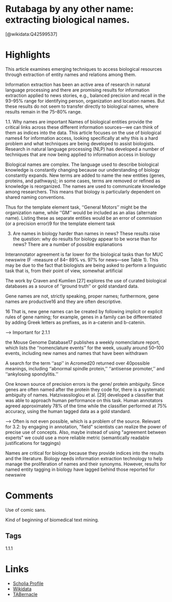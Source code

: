 
Rutabaga by any other name: extracting biological names.
========================================================
  
  [@wikidata:Q42599537]  

# Highlights
This article examines emerging techniques to
access biological resources through extraction of entity names and relations among them.

 Information extraction has been an active
area of research in natural language processing and there are promising results for information extraction applied to news stories,
e.g., balanced precision and recall in the 93–95% range for identifying person, organization and location names. But these results do
not seem to transfer directly to biological names, where results remain in the 75–80% range.

1.1. Why names are important
Names of biological entities provide the critical links
across these different information sources—we can think
of them as indices into the data. This article focuses on
the use of biological names4 for information access,
looking specifically at why this is a hard problem and
what techniques are being developed to assist biologists.
Research in natural language processing (NLP) has developed a number of techniques that are now being
applied to information access in biology


Biological names are complex. The language used to
describe biological knowledge is constantly changing
because our understanding of biology constantly expands. New terms are added to name the new entities
(genes, proteins, and pathways); in some cases, terms are
removed or refined as knowledge is reorganized. The
names are used to communicate knowledge among researchers. This means that biology is particularly dependent on shared naming conventions.

Thus for the template element task, ‘‘General Motors’’ might
be the organization name, while ‘‘GM’’ would be included as an alias (alternate name). Listing these as
separate entities would be an error of commission (or a
precision error)9 for the template element task

3. Are names in biology harder than names in news?
These results raise the question: why do results for
biology appear to be worse than for news? There are a
number of possible explanations


Interannotator agreement is far lower for the biological tasks than for MUC newswire (F -measure of 84–
89% vs. 97% for news—see Table 1). This may be due to
the fact that biologists are being asked to perform a
linguistic task that is, from their point of view, somewhat artificial

The work by Craven and Kumlien [27] explores the
use of curated biological databases as a source of
‘‘ground truth’’ or gold standard data.


Gene names are not, strictly
speaking, proper names; furthermore, gene names are productive16 
and they are often descriptive.

16 That is, new gene names can be created by following implicit or
explicit rules of gene naming; for example, genes in a family can be
differentiated by adding Greek letters as prefixes, as in a-catenin and
b-catenin.

--> Important for 2.1.1

 the Mouse Genome Database17 publishes a weekly nomenclature report, which
lists the ‘‘nomenclature events’’ for the week, usually
around 50–100 events, including new names and names
that have been withdrawn

A search for the term ‘‘asp’’ in
Acromed20 returned over 40possible meanings, including ‘‘abnormal spindle protein,’’ ‘‘antisense promoter,’’
and ‘‘ankylosing spondylitis.’’


One known source of precision errors is the gene/
protein ambiguity. Since genes are often named after the
protein they code for, there is a systematic ambiguity of
names. Hatzivassiloglou et al. [29] developed a classifier
that was able to approach human performance on this
task. Human annotators agreed approximately 78% of
the time while the classifier performed at 75% accuracy,
using the human tagged data as a gold standard.

--> Often is not even possible, which is a problem of the source. 
    Relevant for 3.2: by engaging in annotation, "field" scientists 
    can realize the power of precise use of concepts.
    Also, maybe instead of using "agreement between experts" we could
    use a more reliable metric (semantically readable justifications for taggings)

Names are critical for biology because they provide
indices into the results and the literature. Biology needs
information extraction technology to help manage the
proliferation of names and their synonyms. However,
results for named entity tagging in biology have lagged
behind those reported for newswire


# Comments
Use of comic sans.

Kind of beginning of biomedical text mining.
## Tags
1.1.1
# Links
  
 * [Scholia Profile](https://scholia.toolforge.org/work/Q42599537)  
 * [Wikidata](https://www.wikidata.org/wiki/Q42599537)  
 * [TABernacle](https://tabernacle.toolforge.org/?#/tab/manual/Q42599537/P921%3BP4510)  
